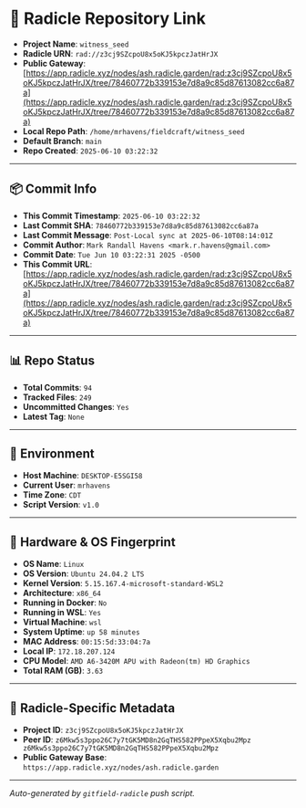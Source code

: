# 🔗 Radicle Repository Link

- **Project Name**: `witness_seed`
- **Radicle URN**: `rad://z3cj9SZcpoU8x5oKJ5kpczJatHrJX`
- **Public Gateway**: [https://app.radicle.xyz/nodes/ash.radicle.garden/rad:z3cj9SZcpoU8x5oKJ5kpczJatHrJX/tree/78460772b339153e7d8a9c85d87613082cc6a87a](https://app.radicle.xyz/nodes/ash.radicle.garden/rad:z3cj9SZcpoU8x5oKJ5kpczJatHrJX/tree/78460772b339153e7d8a9c85d87613082cc6a87a)
- **Local Repo Path**: `/home/mrhavens/fieldcraft/witness_seed`
- **Default Branch**: `main`
- **Repo Created**: `2025-06-10 03:22:32`

---

## 📦 Commit Info

- **This Commit Timestamp**: `2025-06-10 03:22:32`
- **Last Commit SHA**: `78460772b339153e7d8a9c85d87613082cc6a87a`
- **Last Commit Message**: `Post-Local sync at 2025-06-10T08:14:01Z`
- **Commit Author**: `Mark Randall Havens <mark.r.havens@gmail.com>`
- **Commit Date**: `Tue Jun 10 03:22:31 2025 -0500`
- **This Commit URL**: [https://app.radicle.xyz/nodes/ash.radicle.garden/rad:z3cj9SZcpoU8x5oKJ5kpczJatHrJX/tree/78460772b339153e7d8a9c85d87613082cc6a87a](https://app.radicle.xyz/nodes/ash.radicle.garden/rad:z3cj9SZcpoU8x5oKJ5kpczJatHrJX/tree/78460772b339153e7d8a9c85d87613082cc6a87a)

---

## 📊 Repo Status

- **Total Commits**: `94`
- **Tracked Files**: `249`
- **Uncommitted Changes**: `Yes`
- **Latest Tag**: `None`

---

## 🧭 Environment

- **Host Machine**: `DESKTOP-E5SGI58`
- **Current User**: `mrhavens`
- **Time Zone**: `CDT`
- **Script Version**: `v1.0`

---

## 🧬 Hardware & OS Fingerprint

- **OS Name**: `Linux`
- **OS Version**: `Ubuntu 24.04.2 LTS`
- **Kernel Version**: `5.15.167.4-microsoft-standard-WSL2`
- **Architecture**: `x86_64`
- **Running in Docker**: `No`
- **Running in WSL**: `Yes`
- **Virtual Machine**: `wsl`
- **System Uptime**: `up 58 minutes`
- **MAC Address**: `00:15:5d:33:04:7a`
- **Local IP**: `172.18.207.124`
- **CPU Model**: `AMD A6-3420M APU with Radeon(tm) HD Graphics`
- **Total RAM (GB)**: `3.63`

---

## 🌱 Radicle-Specific Metadata

- **Project ID**: `z3cj9SZcpoU8x5oKJ5kpczJatHrJX`
- **Peer ID**: `z6Mkw5s3ppo26C7y7tGK5MD8n2GqTHS582PPpeX5Xqbu2Mpz
z6Mkw5s3ppo26C7y7tGK5MD8n2GqTHS582PPpeX5Xqbu2Mpz`
- **Public Gateway Base**: `https://app.radicle.xyz/nodes/ash.radicle.garden`

---

_Auto-generated by `gitfield-radicle` push script._

